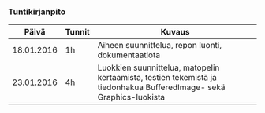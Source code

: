 ### Tuntikirjanpito
Päivä | Tunnit | Kuvaus
--------------- | ----- | ------
18.01.2016 | 1h | Aiheen suunnittelua, repon luonti, dokumentaatiota
23.01.2016 | 4h | Luokkien suunnittelua, matopelin kertaamista, testien tekemistä ja tiedonhakua BufferedImage- sekä Graphics-luokista

